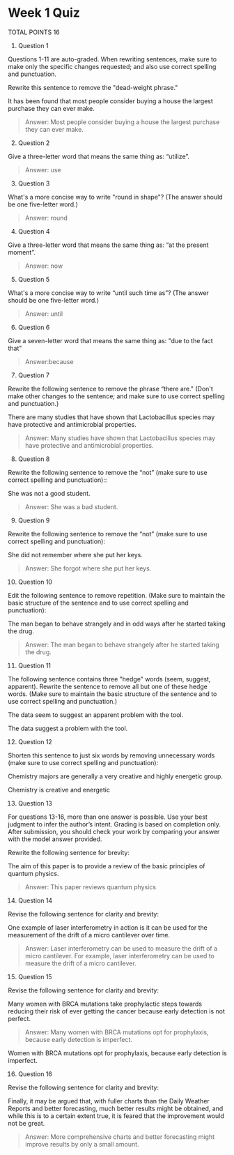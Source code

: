 
# Week 1 Quiz 

TOTAL POINTS 16

1. Question 1

Questions 1-11 are auto-graded. When rewriting sentences, make sure to make only the specific changes requested; and also use correct spelling and punctuation.

Rewrite this sentence to remove the "dead-weight phrase."

It has been found that most people consider buying a house the largest purchase they can ever make.


> Answer: Most people consider buying a house the largest purchase they can ever make.

2. Question 2

Give a three-letter word that means the same thing as: “utilize”.

> Answer: use

3. Question 3

What's a more concise way to write "round in shape"? (The answer should be one five-letter word.)


> Answer: round

4. Question 4

Give a three-letter word that means the same thing as: “at the present moment”.


> Answer: now

5. Question 5

What's a more concise way to write “until such time as”? (The answer should be one five-letter word.)


> Answer: until

6. Question 6

Give a seven-letter word that means the same thing as: "due to the fact that"

> Answer:because

7. Question 7

Rewrite the following sentence to remove the phrase “there are." (Don't make other changes to the sentence; and make sure to use correct spelling and punctuation.)

There are many studies that have shown that Lactobacillus species may have protective and antimicrobial properties.


> Answer: Many studies have shown that Lactobacillus species may have protective and antimicrobial properties.

8. Question 8

Rewrite the following sentence to remove the “not” (make sure to use correct spelling and punctuation)::

She was not a good student.


> Answer: She was a bad student.

9. Question 9

Rewrite the following sentence to remove the “not” (make sure to use correct spelling and punctuation):

She did not remember where she put her keys.

> Answer: She forgot where she put her keys.

10. Question 10

Edit the following sentence to remove repetition. (Make sure to maintain the basic structure of the sentence and to use correct spelling and punctuation):

The man began to behave strangely and in odd ways after he started taking the drug.

> Answer: The man began to behave strangely after he started taking the drug.

11. Question 11

The following sentence contains three "hedge" words (seem, suggest, apparent). Rewrite the sentence to remove all but one of these hedge words. (Make sure to maintain the basic structure of the sentence and to use correct spelling and punctuation.)

The data seem to suggest an apparent problem with the tool.


The data suggest a problem with the tool.

12. Question 12

Shorten this sentence to just six words by removing unnecessary words (make sure to use correct spelling and punctuation):

Chemistry majors are generally a very creative and highly energetic group.

Chemistry is creative and energetic

13. Question 13

For questions 13-16, more than one answer is possible. Use your best judgment to infer the author’s intent. Grading is based on completion only. After submission, you should check your work by comparing your answer with the model answer provided.

Rewrite the following sentence for brevity:

The aim of this paper is to provide a review of the basic principles of quantum physics.

> Answer: This paper reviews quantum physics

14. Question 14

Revise the following sentence for clarity and brevity:

One example of laser interferometry in action is it can be used for the measurement of the drift of a micro cantilever over time.

> Answer: Laser interferometry can be used to measure the drift of a micro cantilever.
For example, laser interferometry can be used to measure the drift of a micro cantilever.

15. Question 15

Revise the following sentence for clarity and brevity:

Many women with BRCA mutations take prophylactic steps towards reducing their risk of ever getting the cancer because early detection is not perfect.

> Answer: Many women with BRCA mutations opt for prophylaxis, because early detection is imperfect.

Women with BRCA mutations opt for prophylaxis, because early detection is imperfect.

16. Question 16

Revise the following sentence for clarity and brevity:

Finally, it may be argued that, with fuller charts than the Daily Weather Reports and better forecasting, much better results might be obtained, and while this is to a certain extent true, it is feared that the improvement would not be great.

> Answer: More comprehensive charts and better forecasting might improve results by only a small amount.

